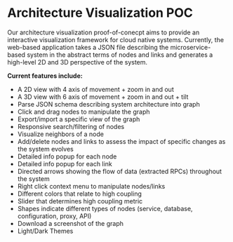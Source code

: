 # Architecture Visualization POC
Our architecture visualization proof-of-conecpt aims to provide an interactive visualization framework for cloud native systems. Currently, the web-based application takes a JSON file describing the microservice-based system in the abstract terms of nodes and links and generates a high-level 2D and 3D perspective of the system.

**Current features include:**
* A 2D view with 4 axis of movement + zoom in and out
* A 3D view with 6 axis of movement + zoom in and out + tilt
* Parse JSON schema describing system architecture into graph
* Click and drag nodes to manipulate the graph
* Export/import a specific view of the graph
* Responsive search/filtering of nodes
* Visualize neighbors of a node
* Add/delete nodes and links to assess the impact of specific changes as the system evolves
* Detailed info popup for each node
* Detailed info popup for each link
* Directed arrows showing the flow of data (extracted RPCs) throughout the system
* Right click context menu to manipulate nodes/links
* Different colors that relate to high coupling
* Slider that determines high coupling metric
* Shapes indicate different types of nodes (service, database, configuration, proxy, API)
* Download a screenshot of the graph
* Light/Dark Themes
